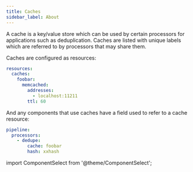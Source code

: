 ```yaml
---
title: Caches
sidebar_label: About
---
```


A cache is a key/value store which can be used by certain processors for applications such as deduplication. Caches are listed with unique labels which are referred to by processors that may share them.

Caches are configured as resources:

```yaml
resources:
  caches:
    foobar:
      memcached:
        addresses:
          - localhost:11211
        ttl: 60
```

And any components that use caches have a field used to refer to a cache resource:

```yaml
pipeline:
  processors:
    - dedupe:
        cache: foobar
        hash: xxhash
```

import ComponentSelect from '@theme/ComponentSelect';

<ComponentSelect type="caches"></ComponentSelect>